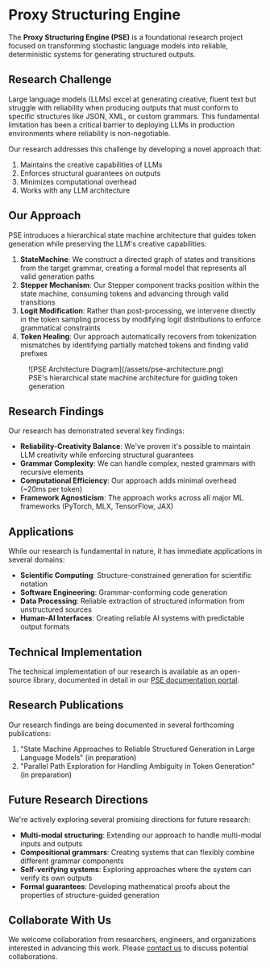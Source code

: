 # Proxy Structuring Engine

The **Proxy Structuring Engine (PSE)** is a foundational research project focused on transforming stochastic language models into reliable, deterministic systems for generating structured outputs.

## Research Challenge

Large language models (LLMs) excel at generating creative, fluent text but struggle with reliability when producing outputs that must conform to specific structures like JSON, XML, or custom grammars. This fundamental limitation has been a critical barrier to deploying LLMs in production environments where reliability is non-negotiable.

Our research addresses this challenge by developing a novel approach that:

1. Maintains the creative capabilities of LLMs
2. Enforces structural guarantees on outputs
3. Minimizes computational overhead
4. Works with any LLM architecture

## Our Approach

PSE introduces a hierarchical state machine architecture that guides token generation while preserving the LLM's creative capabilities:

1. **StateMachine**: We construct a directed graph of states and transitions from the target grammar, creating a formal model that represents all valid generation paths
2. **Stepper Mechanism**: Our Stepper component tracks position within the state machine, consuming tokens and advancing through valid transitions
3. **Logit Modification**: Rather than post-processing, we intervene directly in the token sampling process by modifying logit distributions to enforce grammatical constraints
4. **Token Healing**: Our approach automatically recovers from tokenization mismatches by identifying partially matched tokens and finding valid prefixes

<figure markdown>
  ![PSE Architecture Diagram](/assets/pse-architecture.png)
  <figcaption>PSE's hierarchical state machine architecture for guiding token generation</figcaption>
</figure>

## Research Findings

Our research has demonstrated several key findings:

- **Reliability-Creativity Balance**: We've proven it's possible to maintain LLM creativity while enforcing structural guarantees
- **Grammar Complexity**: We can handle complex, nested grammars with recursive elements
- **Computational Efficiency**: Our approach adds minimal overhead (~20ms per token)
- **Framework Agnosticism**: The approach works across all major ML frameworks (PyTorch, MLX, TensorFlow, JAX)

## Applications

While our research is fundamental in nature, it has immediate applications in several domains:

- **Scientific Computing**: Structure-constrained generation for scientific notation
- **Software Engineering**: Grammar-conforming code generation
- **Data Processing**: Reliable extraction of structured information from unstructured sources
- **Human-AI Interfaces**: Creating reliable AI systems with predictable output formats

## Technical Implementation

The technical implementation of our research is available as an open-source library, documented in detail in our [PSE documentation portal](/pse/).

## Research Publications

Our research findings are being documented in several forthcoming publications:

1. "State Machine Approaches to Reliable Structured Generation in Large Language Models" (in preparation)
2. "Parallel Path Exploration for Handling Ambiguity in Token Generation" (in preparation)

## Future Research Directions

We're actively exploring several promising directions for future research:

- **Multi-modal structuring**: Extending our approach to handle multi-modal inputs and outputs
- **Compositional grammars**: Creating systems that can flexibly combine different grammar components
- **Self-verifying systems**: Exploring approaches where the system can verify its own outputs
- **Formal guarantees**: Developing mathematical proofs about the properties of structure-guided generation

## Collaborate With Us

We welcome collaboration from researchers, engineers, and organizations interested in advancing this work. Please [contact us](/contact) to discuss potential collaborations.
